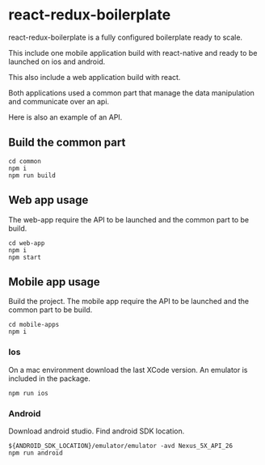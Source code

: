 # react-redux-boilerplate

react-redux-boilerplate is a fully configured boilerplate ready to scale.

This include one mobile application build with react-native and ready to be launched on ios and android.

This also include a web application build with react.

Both applications used a common part that manage the data manipulation and communicate over an api.

Here is also an example of an API.

## Build the common part

    cd common
    npm i
    npm run build


## Web app usage

The web-app require the API to be launched and the common part to be build.

    cd web-app
    npm i
    npm start


## Mobile app usage

Build the project. The mobile app require the API to be launched and the common part to be build.

    cd mobile-apps
    npm i

### Ios

On a mac environment download the last XCode version. An emulator is included in the package.

    npm run ios

### Android

Download android studio.
Find android SDK location.

    ${ANDROID_SDK_LOCATION}/emulator/emulator -avd Nexus_5X_API_26
    npm run android
